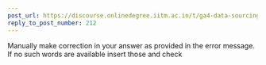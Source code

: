 ```yaml
---
post_url: https://discourse.onlinedegree.iitm.ac.in/t/ga4-data-sourcing-discussion-thread-tds-jan-2025/165959/219
reply_to_post_number: 212
---
```

Manually make correction in your answer as provided in the error message. If no such words are available insert those and check